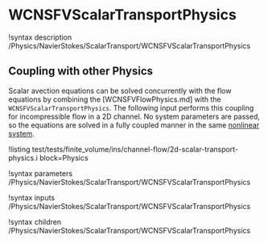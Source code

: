 # WCNSFVScalarTransportPhysics

!syntax description /Physics/NavierStokes/ScalarTransport/WCNSFVScalarTransportPhysics

## Coupling with other Physics

Scalar avection equations can be solved concurrently with the flow equations by combining the [WCNSFVFlowPhysics.md] with the `WCNSFVScalarTransportPhysics`.
The following input performs this coupling for incompressible flow in a 2D channel.
No system parameters are passed, so the equations are solved in a fully coupled manner in the same [nonlinear system](systems/NonlinearSystem.md).

!listing test/tests/finite_volume/ins/channel-flow/2d-scalar-transport-physics.i block=Physics

!syntax parameters /Physics/NavierStokes/ScalarTransport/WCNSFVScalarTransportPhysics

!syntax inputs /Physics/NavierStokes/ScalarTransport/WCNSFVScalarTransportPhysics

!syntax children /Physics/NavierStokes/ScalarTransport/WCNSFVScalarTransportPhysics

